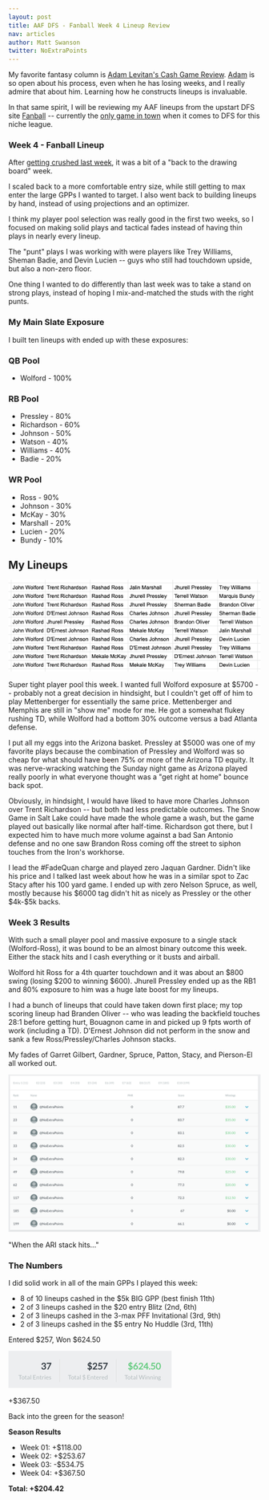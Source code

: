 ```yaml
---
layout: post
title: AAF DFS - Fanball Week 4 Lineup Review
nav: articles
author: Matt Swanson
twitter: NoExtraPoints
---
```


My favorite fantasy column is [Adam Levitan's Cash Game Review](https://www.draftkings.com/playbook/nfl/fantasy-football-adam-levitans-week-17-cash-game-review). [Adam](https://twitter.com/adamlevitan) is so open about his process, even when he has losing weeks, and I really admire that about him. Learning how he constructs lineups is invaluable.

In that same spirit, I will be reviewing my AAF lineups from the upstart DFS site [Fanball](https://www.fanball.com) -- currently the [only game in town](/ultimate-guide-to-aaf-fantasy) when it comes to DFS for this niche league.

<h3 class="team-header aaf-header">Week 4 - Fanball Lineup</h3>

After [getting crushed last week](https://noextrapoints.com/fanball-week-3-lineup-review), it was a bit of a "back to the drawing board" week.

I scaled back to a more comfortable entry size, while still getting to max enter the large GPPs I wanted to target. I also went back to building lineups by hand, instead of using projections and an optimizer.

I think my player pool selection was really good in the first two weeks, so I focused on making solid plays and tactical fades instead of having thin plays in nearly every lineup.

The "punt" plays I was working with were players like Trey Williams, Sheman Badie, and Devin Lucien -- guys who still had touchdown upside, but also a non-zero floor.

One thing I wanted to do differently than last week was to take a stand on strong plays, instead of hoping I mix-and-matched the studs with the right punts.

<h3 class="aaf-header-small">My Main Slate Exposure</h3>

I built ten lineups with ended up with these exposures:

### QB Pool

- Wolford - 100%

### RB Pool

- Pressley - 80%
- Richardson - 60%
- Johnson - 50%
- Watson - 40%
- Williams - 40%
- Badie - 20%

### WR Pool

- Ross - 90%
- Johnson - 30%
- McKay - 30%
- Marshall - 20%
- Lucien - 20%
- Bundy - 10%

## My Lineups

![](/images/fanball-week-4-lineups.png)

Super tight player pool this week. I wanted full Wolford exposure at \$5700 -- probably not a great decision in hindsight, but I couldn't get off of him to play Mettenberger for essentially the same price. Mettenberger and Memphis are still in "show me" mode for me. He got a somewhat flukey rushing TD, while Wolford had a bottom 30% outcome versus a bad Atlanta defense.

I put all my eggs into the Arizona basket. Pressley at \$5000 was one of my favorite plays because the combination of Pressley and Wolford was so cheap for what should have been 75% or more of the Arizona TD equity. It was nerve-wracking watching the Sunday night game as Arizona played really poorly in what everyone thought was a "get right at home" bounce back spot.

Obviously, in hindsight, I would have liked to have more Charles Johnson over Trent Richardson -- but both had less predictable outcomes. The Snow Game in Salt Lake could have made the whole game a wash, but the game played out basically like normal after half-time. Richardson got there, but I expected him to have much more volume against a bad San Antonio defense and no one saw Brandon Ross coming off the street to siphon touches from the Iron's workhorse.

I lead the #FadeQuan charge and played zero Jaquan Gardner. Didn't like his price and I talked last week about how he was in a similar spot to Zac Stacy after his 100 yard game. I ended up with zero Nelson Spruce, as well, mostly because his $6000 tag didn't hit as nicely as Pressley or the other $4k-\$5k backs.

<h3 class="team-header aaf-header">Week 3 Results</h3>

With such a small player pool and massive exposure to a single stack (Wolford-Ross), it was bound to be an almost binary outcome this week. Either the stack hits and I cash everything or it busts and airball.

Wolford hit Ross for a 4th quarter touchdown and it was about an $800 swing (losing $200 to winning \$600). Jhurell Pressley ended up as the RB1 and 80% exposure to him was a huge late boost for my lineups.

I had a bunch of lineups that could have taken down first place; my top scoring lineup had Branden Oliver -- who was leading the backfield touches 28:1 before getting hurt, Bouagnon came in and picked up 9 fpts worth of work (including a TD). D'Ernest Johnson did not perform in the snow and sank a few Ross/Pressley/Charles Johnson stacks.

My fades of Garret Gilbert, Gardner, Spruce, Patton, Stacy, and Pierson-El all worked out.

![](/images/fanball-week-4-hit.png)

"When the ARI stack hits..."

<h3 class="aaf-header-small">The Numbers</h3>

I did solid work in all of the main GPPs I played this week:

- 8 of 10 lineups cashed in the \$5k BIG GPP (best finish 11th)
- 2 of 3 lineups cashed in the \$20 entry Blitz (2nd, 6th)
- 2 of 3 lineups cashed in the 3-max PFF Invitational (3rd, 9th)
- 2 of 3 lineups cashed in the \$5 entry No Huddle (3rd, 11th)

Entered $257, Won $624.50

![](/images/fanball-week-4-results.png)

+\$367.50

Back into the green for the season!

**Season Results**

- Week 01: +\$118.00
- Week 02: +\$253.67
- Week 03: -\$534.75
- Week 04: +\$367.50

**Total: +\$204.42**
